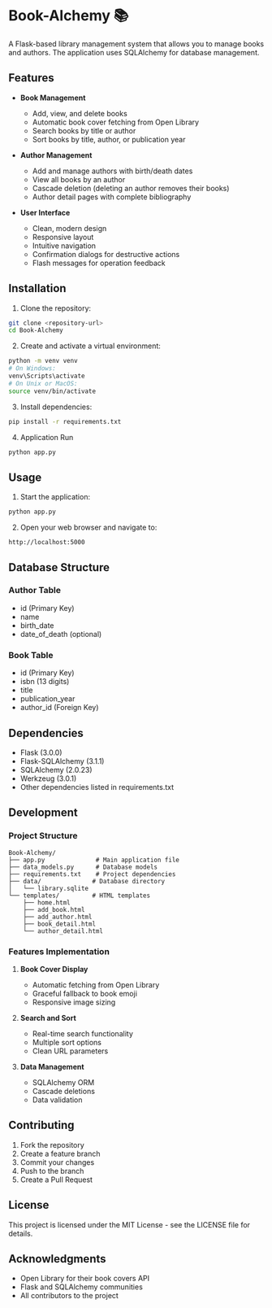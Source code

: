 # Book-Alchemy 📚

A Flask-based library management system that allows you to manage books and authors. The application uses SQLAlchemy for database management.

## Features

- **Book Management**
  - Add, view, and delete books
  - Automatic book cover fetching from Open Library
  - Search books by title or author
  - Sort books by title, author, or publication year

- **Author Management**
  - Add and manage authors with birth/death dates
  - View all books by an author
  - Cascade deletion (deleting an author removes their books)
  - Author detail pages with complete bibliography

- **User Interface**
  - Clean, modern design
  - Responsive layout
  - Intuitive navigation
  - Confirmation dialogs for destructive actions
  - Flash messages for operation feedback

## Installation

1. Clone the repository:
```bash
git clone <repository-url>
cd Book-Alchemy
```

2. Create and activate a virtual environment:
```bash
python -m venv venv
# On Windows:
venv\Scripts\activate
# On Unix or MacOS:
source venv/bin/activate
```

3. Install dependencies:
```bash
pip install -r requirements.txt
```

4. Application Run
```bash
python app.py
```

## Usage

1. Start the application:
```bash
python app.py
```

2. Open your web browser and navigate to:
```
http://localhost:5000
```

## Database Structure

### Author Table
- id (Primary Key)
- name
- birth_date
- date_of_death (optional)

### Book Table
- id (Primary Key)
- isbn (13 digits)
- title
- publication_year
- author_id (Foreign Key)

## Dependencies

- Flask (3.0.0)
- Flask-SQLAlchemy (3.1.1)
- SQLAlchemy (2.0.23)
- Werkzeug (3.0.1)
- Other dependencies listed in requirements.txt

## Development

### Project Structure
```
Book-Alchemy/
├── app.py              # Main application file
├── data_models.py      # Database models
├── requirements.txt    # Project dependencies
├── data/              # Database directory
│   └── library.sqlite
└── templates/         # HTML templates
    ├── home.html
    ├── add_book.html
    ├── add_author.html
    ├── book_detail.html
    └── author_detail.html
```

### Features Implementation

1. **Book Cover Display**
   - Automatic fetching from Open Library
   - Graceful fallback to book emoji
   - Responsive image sizing

2. **Search and Sort**
   - Real-time search functionality
   - Multiple sort options
   - Clean URL parameters

3. **Data Management**
   - SQLAlchemy ORM
   - Cascade deletions
   - Data validation

## Contributing

1. Fork the repository
2. Create a feature branch
3. Commit your changes
4. Push to the branch
5. Create a Pull Request

## License

This project is licensed under the MIT License - see the LICENSE file for details.

## Acknowledgments

- Open Library for their book covers API
- Flask and SQLAlchemy communities
- All contributors to the project 